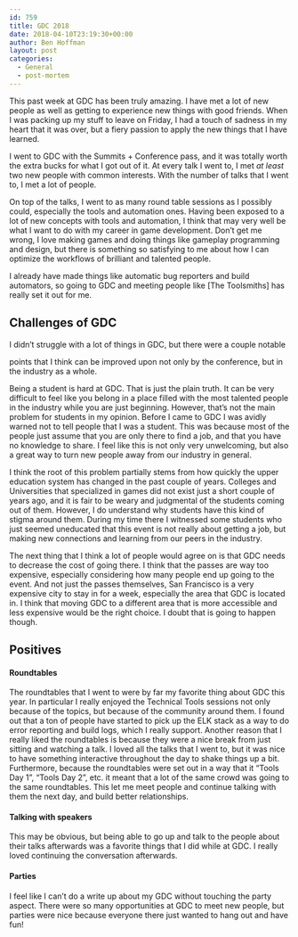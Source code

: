 ```yaml
---
id: 759
title: GDC 2018
date: 2018-04-10T23:19:30+00:00
author: Ben Hoffman
layout: post
categories:
  - General
  - post-mortem
---
```

This past week at GDC has been truly amazing. I have met a lot of new people as well as getting to experience new things with good friends. When I was packing up my stuff to leave on Friday, I had a touch of sadness in my heart that it was over, but a fiery passion to apply the new things that I have learned.

I went to GDC with the Summits + Conference pass, and it was totally worth the extra bucks for what I got out of it. At every talk I went to, I met _at least_ two new people with common interests. With the number of talks that I went to, I met a lot of people.

On top of the talks, I went to as many round table sessions as I possibly could, especially the tools and automation ones. Having been exposed to a lot of new concepts with tools and automation, I think that may very well be what I want to do with my career in game development. Don&#8217;t get me wrong, I love making games and doing things like gameplay programming and design, but there is something so satisfying to me about how I can optimize the workflows of brilliant and talented people.

I already have made things like automatic bug reporters and build automators, so going to GDC and meeting people like [The Toolsmiths] has really set it out for me.

## Challenges of GDC

I didn&#8217;t struggle with a lot of things in GDC, but there were a couple notable

points that I think can be improved upon not only by the conference, but in the industry as a whole.

Being a student is hard at GDC. That is just the plain truth. It can be very difficult to feel like you belong in a place filled with the most talented people in the industry while you are just beginning. However, that&#8217;s not the main problem for students in my opinion. Before I came to GDC I was avidly warned not to tell people that I was a student. This was because most of the people just assume that you are only there to find a job, and that you have no knowledge to share. I feel like this is not only very unwelcoming, but also a great way to turn new people away from our industry in general.

I think the root of this problem partially stems from how quickly the upper education system has changed in the past couple of years. Colleges and Universities that specialized in games did not exist just a short couple of years ago, and it is fair to be weary and judgmental of the students coming out of them. However, I do understand why students have this kind of stigma around them. During my time there I witnessed some students who just seemed uneducated that this event is not really about getting a job, but making new connections and learning from our peers in the industry.

The next thing that I think a lot of people would agree on is that GDC needs to decrease the cost of going there. I think that the passes are way too expensive, especially considering how many people end up going to the event. And not just the passes themselves, San Francisco is a very expensive city to stay in for a week, especially the area that GDC is located in. I think that moving GDC to a different area that is more accessible and less expensive would be the right choice. I doubt that is going to happen though.

## Positives

#### Roundtables

The roundtables that I went to were by far my favorite thing about GDC this year. In particular I really enjoyed the Technical Tools sessions not only because of the topics, but because of the community around them. I found out that a ton of people have started to pick up the ELK stack as a way to do error reporting and build logs, which I really support. Another reason that I really liked the roundtables is because they were a nice break from just sitting and watching a talk. I loved all the talks that I went to, but it was nice to have something interactive throughout the day to shake things up a bit. Furthermore, because the roundtables were set out in a way that it &#8220;Tools Day 1&#8221;, &#8220;Tools Day 2&#8221;, etc. it meant that a lot of the same crowd was going to the same roundtables. This let me meet people and continue talking with them the next day, and build better relationships.

#### Talking with speakers

This may be obvious, but being able to go up and talk to the people about their talks afterwards was a favorite things that I did while at GDC. I really loved continuing the conversation afterwards.

#### Parties

I feel like I can&#8217;t do a write up about my GDC without touching the party aspect. There were so many opportunities at GDC to meet new people, but parties were nice because everyone there just wanted to hang out and have fun!
